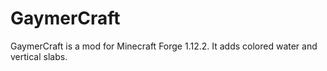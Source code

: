 # GaymerCraft
GaymerCraft is a mod for Minecraft Forge 1.12.2. It adds colored water and vertical slabs.
